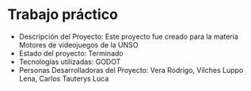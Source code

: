 <h1> Trabajo práctico </h1> 

- Descripción del Proyecto: Este proyecto fue creado para la materia Motores de videojuegos de la UNSO
- Estado del proyecto: Terminado
- Tecnologías utilizadas: GODOT
- Personas Desarrolladoras del Proyecto: Vera Rodrigo, Vilches Luppo Lena, Carlos Tauterys Luca
